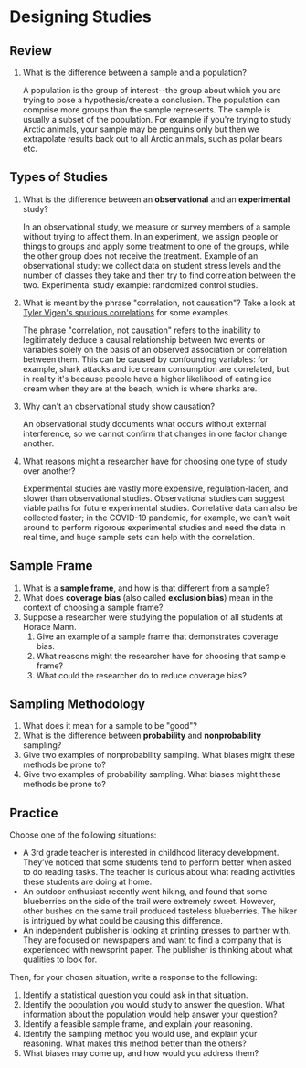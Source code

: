 # Designing Studies

## Review
1. What is the difference between a sample and a population?

   A population is the group of interest--the group about which you are trying to pose a hypothesis/create a conclusion. The population can comprise more groups than the sample represents. The sample is usually a subset of the population. For example if you're trying to study Arctic animals, your sample may be penguins only but then we extrapolate results back out to all Arctic animals, such as polar bears etc.

## Types of Studies
1. What is the difference between an **observational** and an **experimental** study?

   In an observational study, we measure or survey members of a sample without trying to affect them. In an experiment, we assign people or things to groups and apply some treatment to one of the groups, while the other group does not receive the treatment. 
   Example of an observational study: we collect data on student stress levels and the number of classes they take and then try to find correlation between the two. Experimental study example: randomized control studies.

3. What is meant by the phrase "correlation, not causation"? Take a look at [Tyler Vigen's spurious correlations](https://www.tylervigen.com/spurious-correlations) for some examples.

   The phrase "correlation, not causation" refers to the inability to legitimately deduce a causal relationship between two events or variables solely on the basis of an observed association or correlation between them. This can be caused by confounding variables: for example, shark attacks and ice cream consumption are correlated, but in reality it's because people have a higher likelihood of eating ice cream when they are at the beach, which is where sharks are.

5. Why can't an observational study show causation?

   An observational study documents what occurs without external interference, so we cannot confirm that changes in one factor change another. 

7. What reasons might a researcher have for choosing one type of study over another?

   Experimental studies are vastly more expensive, regulation-laden, and slower than observational studies. Observational studies can suggest viable paths for future experimental studies. Correlative data can also be collected faster; in the COVID-19 pandemic, for example, we can't wait around to perform rigorous experimental studies and need the data in real time, and huge sample sets can help with the correlation.

## Sample Frame
1. What is a **sample frame**, and how is that different from a sample?
2. What does **coverage bias** (also called **exclusion bias**) mean in the context of choosing a sample frame?
3. Suppose a researcher were studying the population of all students at Horace Mann.
   1. Give an example of a sample frame that demonstrates coverage bias.
   2. What reasons might the researcher have for choosing that sample frame?
   3. What could the researcher do to reduce coverage bias?

## Sampling Methodology
1. What does it mean for a sample to be "good"?
2. What is the difference between **probability** and **nonprobability** sampling?
3. Give two examples of nonprobability sampling. What biases might these methods be prone to?
4. Give two examples of probability sampling. What biases might these methods be prone to?

## Practice
Choose one of the following situations:
  - A 3rd grade teacher is interested in childhood literacy development. They’ve noticed that some students tend to perform better when asked to do reading tasks. The teacher is curious about what reading activities these students are doing at home.
  - An outdoor enthusiast recently went hiking, and found that some blueberries on the side of the trail were extremely sweet. However, other bushes on the same trail produced tasteless blueberries. The hiker is intrigued by what could be causing this difference.
  - An independent publisher is looking at printing presses to partner with. They are focused on newspapers and want to find a company that is experienced with newsprint paper. The publisher is thinking about what qualities to look for.

Then, for your chosen situation, write a response to the following:
1. Identify a statistical question you could ask in that situation.
2. Identify the population you would study to answer the question. What information about the population would help answer your question?
3. Identify a feasible sample frame, and explain your reasoning.
4. Identify the sampling method you would use, and explain your reasoning. What makes this method better than the others?
5. What biases may come up, and how would you address them?
